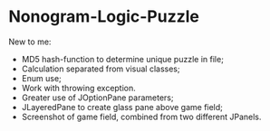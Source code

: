 # Nonogram-Logic-Puzzle

New to me:
- MD5 hash-function to determine unique puzzle in file;
- Calculation separated from visual classes;
- Enum use;
- Work with throwing exception.
- Greater use of JOptionPane parameters;
- JLayeredPane to create glass pane above game field;
- Screenshot of game field, combined from two different JPanels.
